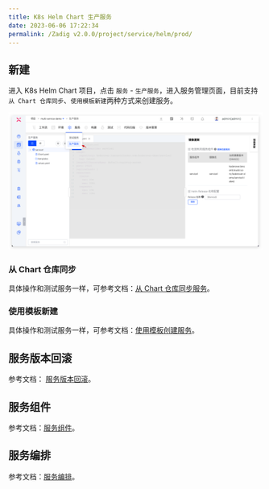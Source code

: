 ```yaml
---
title: K8s Helm Chart 生产服务
date: 2023-06-06 17:22:34
permalink: /Zadig v2.0.0/project/service/helm/prod/
---
```


## 新建

进入 K8s Helm Chart 项目，点击 `服务` - `生产服务`，进入服务管理页面，目前支持`从 Chart 仓库同步`、`使用模板新建`两种方式来创建服务。

![创建服务](../../../_images/create_helm_service_prod.png)

### 从 Chart 仓库同步

具体操作和测试服务一样，可参考文档：[从 Chart 仓库同步服务](/Zadig%20v2.0.0/project/service/helm/chart/#从-chart-仓库同步服务)。

### 使用模板新建

具体操作和测试服务一样，可参考文档：[使用模板创建服务](/Zadig%20v2.0.0/project/service/helm/chart/#使用模板新建单个服务)。

## 服务版本回滚

参考文档： [服务版本回滚](/Zadig%20v2.0.0/project/service/versions/)。

## 服务组件

参考文档：[服务组件](/Zadig%20v2.0.0/project/service/module/#k8s-helm-chart-项目)。

## 服务编排

参考文档：[服务编排](/Zadig%20v2.0.0/project/service/helm/chart/#服务编排)。
